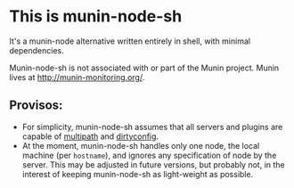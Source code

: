 # This is munin-node-sh
It's a munin-node alternative written entirely in shell, with minimal dependencies.

Munin-node-sh is not associated with or part of the Munin project.  Munin lives at http://munin-monitoring.org/.

## Provisos:

* For simplicity, munin-node-sh assumes that all servers and plugins are capable of [multipath](http://munin.readthedocs.org/en/latest/plugin/protocol-multigraph.html) and [dirtyconfig](http://munin.readthedocs.org/en/latest/plugin/protocol-dirtyconfig.html).
* At the moment, munin-node-sh handles only one node, the local machine (per `hostname`), and ignores any specification of node by the server. This may be adjusted in future versions, but probably not, in the interest of keeping munin-node-sh as light-weight as possible.


